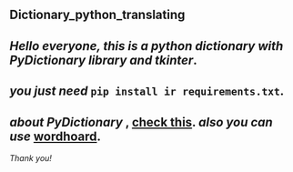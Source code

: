 ## Dictionary_python_translating

_Hello everyone, this is a python dictionary with PyDictionary library and tkinter_.
---
_you just need_ `pip install ir requirements.txt`.
---
_about PyDictionary_ , [check this](https://pypi.org/project/PyDictionary/). _also you can use_ [wordhoard](https://pypi.org/project/wordhoard/1.4.6/).
---
_Thank you!_
